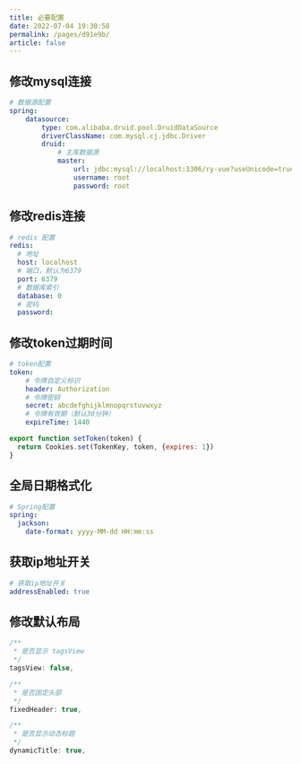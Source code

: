 ```yaml
---
title: 必要配置
date: 2022-07-04 19:30:58
permalink: /pages/d91e9b/
article: false
---
```


## 修改mysql连接

```yaml {9-11}
# 数据源配置
spring:
    datasource:
        type: com.alibaba.druid.pool.DruidDataSource
        driverClassName: com.mysql.cj.jdbc.Driver
        druid:
            # 主库数据源
            master:
                url: jdbc:mysql://localhost:3306/ry-vue?useUnicode=true&characterEncoding=utf8&zeroDateTimeBehavior=convertToNull&useSSL=true&serverTimezone=GMT%2B8
                username: root
                password: root
```

## 修改redis连接

```yaml {3-4,7-10}
# redis 配置
redis:
  # 地址
  host: localhost
  # 端口，默认为6379
  port: 6379
  # 数据库索引
  database: 0
  # 密码
  password: 
```

## 修改token过期时间

```yaml {7-8}
# token配置
token:
    # 令牌自定义标识
    header: Authorization
    # 令牌密钥
    secret: abcdefghijklmnopqrstuvwxyz
    # 令牌有效期（默认30分钟）
    expireTime: 1440
```

```js {2}
export function setToken(token) {
  return Cookies.set(TokenKey, token, {expires: 1})
}
```

## 全局日期格式化

```yaml {3-5}
# Spring配置
spring:
  jackson:
    date-format: yyyy-MM-dd HH:mm:ss
```

## 获取ip地址开关

```yml
# 获取ip地址开关
addressEnabled: true
```

## 修改默认布局

```js
/**
 * 是否显示 tagsView
 */
tagsView: false,

/**
 * 是否固定头部
 */
fixedHeader: true,

/**
 * 是否显示动态标题
 */
dynamicTitle: true,
```

